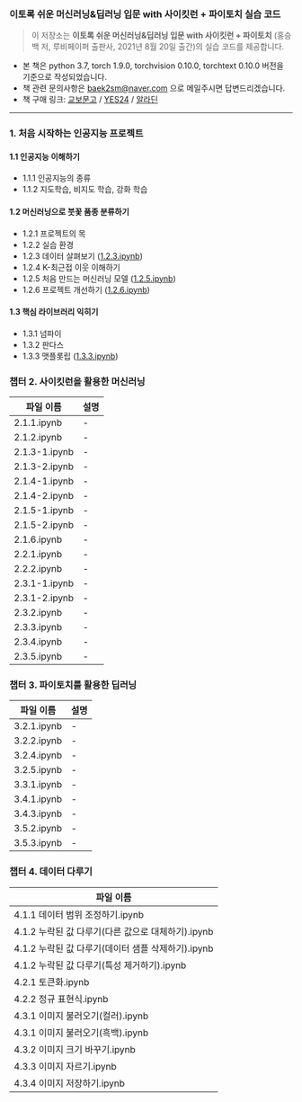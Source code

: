 ### 이토록 쉬운 머신러닝&딥러닝 입문 with 사이킷런 + 파이토치 실습 코드
> 이 저장소는 <b>이토록 쉬운 머신러닝&딥러닝 입문 with 사이킷런 + 파이토치</b> (홍승백 저, 루비페이퍼 출판사, 2021년 8월 20일 출간)의 실습 코드를 제공합니다.
- 본 책은 python 3.7, torch 1.9.0, torchvision 0.10.0, torchtext 0.10.0 버전을 기준으로 작성되었습니다.
- 책 관련 문의사항은 baek2sm@naver.com 으로 메일주시면 답변드리겠습니다.
- 책 구매 링크: [교보문고](http://www.kyobobook.co.kr/product/detailViewKor.laf?mallGb=KOR&ejkGb=KOR&linkClass=&barcode=9791186710692) / [YES24](http://www.yes24.com/Product/Goods/103412517) / [알라딘](https://www.aladin.co.kr/shop/wproduct.aspx?ISBN=K932734583&start=pnaver_02)
<hr>

### 1. 처음 시작하는 인공지능 프로젝트
#### 1.1 인공지능 이해하기
- 1.1.1 인공지능의 종류
- 1.1.2 지도학습, 비지도 학습, 강화 학습
#### 1.2 머신러닝으로 붓꽃 품종 분류하기
- 1.2.1 프로젝트의 목
- 1.2.2 실습 환경
- 1.2.3 데이터 살펴보기 ([1.2.3.ipynb](/Part%201/1.2.3.ipynb))
- 1.2.4 K-최근접 이웃 이해하기
- 1.2.5 처음 만드는 머신러닝 모델 ([1.2.5.ipynb](/Part%201/1.2.5.ipynb))
- 1.2.6 프로젝트 개선하기 ([1.2.6.ipynb](/Part%201/1.2.6.ipynb))
#### 1.3 핵심 라이브러리 익히기
- 1.3.1 넘파이
- 1.3.2 판다스
- 1.3.3 맷플롯립 ([1.3.3.ipynb](/Part%201/1.3.3.ipynb))

### 챕터 2. 사이킷런을 활용한 머신러닝
파일 이름|설명
-|---
2.1.1.ipynb|-
2.1.2.ipynb|-
2.1.3-1.ipynb|-
2.1.3-2.ipynb|-
2.1.4-1.ipynb|-
2.1.4-2.ipynb|-
2.1.5-1.ipynb|-
2.1.5-2.ipynb|-
2.1.6.ipynb|-
2.2.1.ipynb|-
2.2.2.ipynb|-
2.3.1-1.ipynb|-
2.3.1-2.ipynb|-
2.3.2.ipynb|-
2.3.3.ipynb|-
2.3.4.ipynb|-
2.3.5.ipynb|-

### 챕터 3. 파이토치를 활용한 딥러닝
파일 이름|설명
-|---
3.2.1.ipynb|-
3.2.2.ipynb|-
3.2.4.ipynb|-
3.2.5.ipynb|-
3.3.1.ipynb|-
3.4.1.ipynb|-
3.4.3.ipynb|-
3.5.2.ipynb|-
3.5.3.ipynb|-

### 챕터 4. 데이터 다루기
|파일 이름|
|-|
|4.1.1 데이터 범위 조정하기.ipynb|
|4.1.2 누락된 값 다루기(다른 값으로 대체하기).ipynb|
|4.1.2 누락된 값 다루기(데이터 샘플 삭제하기).ipynb|
|4.1.2 누락된 값 다루기(특성 제거하기).ipynb|
|4.2.1 토큰화.ipynb|
|4.2.2 정규 표현식.ipynb|
|4.3.1 이미지 불러오기(컬러).ipynb|
|4.3.1 이미지 불러오기(흑백).ipynb|
|4.3.2 이미지 크기 바꾸기.ipynb|
|4.3.3 이미지 자르기.ipynb|
|4.3.4 이미지 저장하기.ipynb|
